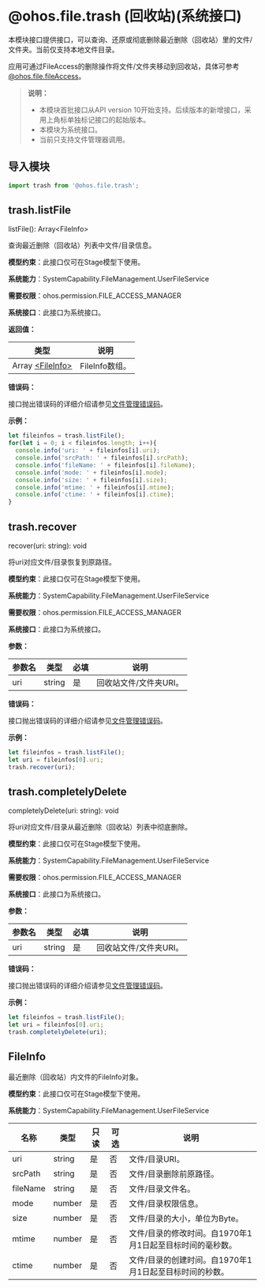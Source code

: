 # @ohos.file.trash (回收站)(系统接口)

本模块接口提供接口，可以查询、还原或彻底删除最近删除（回收站）里的文件/文件夹。当前仅支持本地文件目录。

应用可通过FileAccess的删除操作将文件/文件夹移动到回收站，具体可参考[@ohos.file.fileAccess](js-apis-fileAccess-sys.md)。

>**说明：**
>
> - 本模块首批接口从API version 10开始支持。后续版本的新增接口，采用上角标单独标记接口的起始版本。
> - 本模块为系统接口。
> - 当前只支持文件管理器调用。

## 导入模块

```js
import trash from '@ohos.file.trash';
```

## trash.listFile

listFile(): Array\<FileInfo>

查询最近删除（回收站）列表中文件/目录信息。

**模型约束**：此接口仅可在Stage模型下使用。

**系统能力**：SystemCapability.FileManagement.UserFileService

**需要权限**：ohos.permission.FILE_ACCESS_MANAGER

**系统接口**：此接口为系统接口。

**返回值：**

  | 类型 | 说明 |
  | --- | -- |
  | Array [\<FileInfo>](#fileinfo) | FileInfo数组。 |

**错误码：**

接口抛出错误码的详细介绍请参见[文件管理错误码](errorcode-filemanagement.md)。

**示例：**

  ```js
  let fileinfos = trash.listFile();
  for(let i = 0; i < fileinfos.length; i++){
    console.info('uri: ' + fileinfos[i].uri);
    console.info('srcPath: ' + fileinfos[i].srcPath);
    console.info('fileName: ' + fileinfos[i].fileName);
    console.info('mode: ' + fileinfos[i].mode);
    console.info('size: ' + fileinfos[i].size);
    console.info('mtime: ' + fileinfos[i].mtime);
    console.info('ctime: ' + fileinfos[i].ctime);
  }
  ```

## trash.recover

recover(uri: string): void

将uri对应文件/目录恢复到原路径。

**模型约束**：此接口仅可在Stage模型下使用。

**系统能力**：SystemCapability.FileManagement.UserFileService

**需要权限**：ohos.permission.FILE_ACCESS_MANAGER

**系统接口**：此接口为系统接口。

**参数：**

| 参数名 | 类型   | 必填 | 说明                       |
| ------ | ------ | ---- | -------------------------- |
| uri   | string | 是   | 回收站文件/文件夹URI。 |

**错误码：**

接口抛出错误码的详细介绍请参见[文件管理错误码](errorcode-filemanagement.md)。

**示例：**

  ```js
  let fileinfos = trash.listFile();
  let uri = fileinfos[0].uri;
  trash.recover(uri);
  ```

## trash.completelyDelete

completelyDelete(uri: string): void

将uri对应文件/目录从最近删除（回收站）列表中彻底删除。

**模型约束**：此接口仅可在Stage模型下使用。

**系统能力**：SystemCapability.FileManagement.UserFileService

**需要权限**：ohos.permission.FILE_ACCESS_MANAGER

**系统接口**：此接口为系统接口。

**参数：**

| 参数名 | 类型   | 必填 | 说明                       |
| ------ | ------ | ---- | -------------------------- |
| uri   | string | 是   | 回收站文件/文件夹URI。 |

**错误码：**

接口抛出错误码的详细介绍请参见[文件管理错误码](errorcode-filemanagement.md)。

**示例：**

  ```js
  let fileinfos = trash.listFile();
  let uri = fileinfos[0].uri;
  trash.completelyDelete(uri);
  ```

## FileInfo

最近删除（回收站）内文件的FileInfo对象。

**模型约束**：此接口仅可在Stage模型下使用。

**系统能力**：SystemCapability.FileManagement.UserFileService

| 名称 | 类型   | 只读 | 可选 | 说明     |
| ------ | ------ | -------- | ------ | -------- |
| uri | string | 是 | 否 | 文件/目录URI。 |
| srcPath | string | 是 | 否 | 文件/目录删除前原路径。 |
| fileName | string | 是 | 否 | 文件/目录文件名。 |
| mode | number | 是 | 否 | 文件/目录权限信息。 |
| size | number | 是 | 否 |  文件/目录的大小，单位为Byte。 |
| mtime | number | 是 | 否 |  文件/目录的修改时间。自1970年1月1日起至目标时间的毫秒数。|
| ctime | number | 是 | 否 |  文件/目录的创建时间。自1970年1月1日起至目标时间的秒数。|
